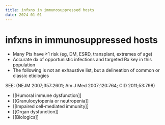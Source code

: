 ```yaml
---
title: infxns in immunosuppressed hosts
date: 2024-01-01
---
```


# infxns in immunosuppressed hosts

- Many Pts have ≥1 risk (eg, DM, ESRD, transplant, extremes of age)
- Accurate dx of opportunistic infections and targeted Rx key in this population
- The following is not an exhaustive list, but a delineation of common or classic etiologies

SEE: (NEJM 2007;357:2601; Am J Med 2007;120:764; CID 2011;53:798)

- [[Humoral immune dysfunction]]
- [[Granulocytopenia or neutropenia]]
- [[Impaired cell-mediated immunity]]
- [[Organ dysfunction]]
- [[Biologics]]
